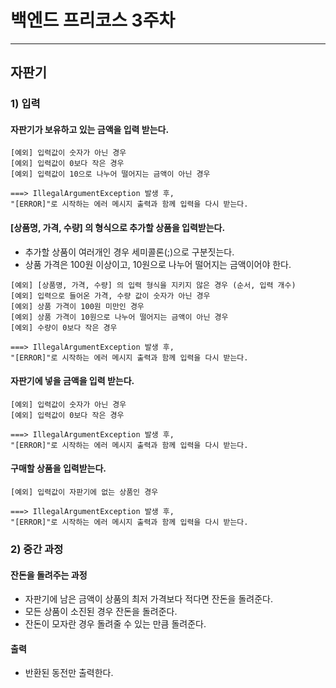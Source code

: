 # 백엔드 프리코스 3주차

---

## 자판기

### 1) 입력

#### 자판기가 보유하고 있는 금액을 입력 받는다.
````
[예외] 입력값이 숫자가 아닌 경우
[예외] 입력값이 0보다 작은 경우
[예외] 입력값이 10으로 나누어 떨어지는 금액이 아닌 경우

===> IllegalArgumentException 발생 후, 
"[ERROR]"로 시작하는 에러 메시지 출력과 함께 입력을 다시 받는다.
````

#### [상품명, 가격, 수량] 의 형식으로 추가할 상품을 입력받는다.
+ 추가할 상품이 여러개인 경우 세미콜론(;)으로 구분짓는다.
+ 상품 가격은 100원 이상이고, 10원으로 나누어 떨어지는 금액이어야 한다.

````
[예외] [상품명, 가격, 수량] 의 입력 형식을 지키지 않은 경우 (순서, 입력 개수)
[예외] 입력으로 들어온 가격, 수량 값이 숫자가 아닌 경우
[예외] 상품 가격이 100원 미만인 경우
[예외] 상품 가격이 10원으로 나누어 떨어지는 금액이 아닌 경우
[예외] 수량이 0보다 작은 경우

===> IllegalArgumentException 발생 후, 
"[ERROR]"로 시작하는 에러 메시지 출력과 함께 입력을 다시 받는다.
````

#### 자판기에 넣을 금액을 입력 받는다.

````
[예외] 입력값이 숫자가 아닌 경우
[예외] 입력값이 0보다 작은 경우

===> IllegalArgumentException 발생 후, 
"[ERROR]"로 시작하는 에러 메시지 출력과 함께 입력을 다시 받는다.
````

#### 구매할 상품을 입력받는다.
````
[예외] 입력값이 자판기에 없는 상품인 경우

===> IllegalArgumentException 발생 후, 
"[ERROR]"로 시작하는 에러 메시지 출력과 함께 입력을 다시 받는다.
````

### 2) 중간 과정

#### 잔돈을 돌려주는 과정
+ 자판기에 남은 금액이 상품의 최저 가격보다 적다면 잔돈을 돌려준다.
+ 모든 상품이 소진된 경우 잔돈을 돌려준다.
+ 잔돈이 모자란 경우 돌려줄 수 있는 만큼 돌려준다.

#### 출력
+ 반환된 동전만 출력한다.